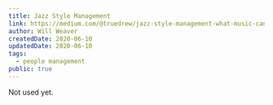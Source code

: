```yaml
---
title: Jazz Style Management
link: https://medium.com/@truedrew/jazz-style-management-what-music-can-teach-us-about-leadership-54a3d3f914c7
author: Will Weaver
createdDate: 2020-06-10
updatedDate: 2020-06-10
tags:
  - people management
public: true
---
```

Not used yet.